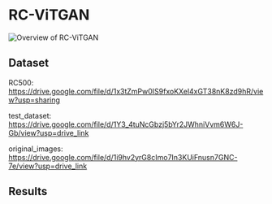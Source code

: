 # RC-ViTGAN
![Overview of RC-ViTGAN]([/assets/fig2.pdf](https://github.com/tsz12/RC-ViTGAN/blob/main/assets/fig2.pdf))
## Dataset
RC500: https://drive.google.com/file/d/1x3tZmPw0IS9fxoKXel4xGT38nK8zd9hR/view?usp=sharing  

test_dataset: https://drive.google.com/file/d/1Y3_4tuNcGbzj5bYr2JWhniVvm6W6J-Gb/view?usp=drive_link  

original_images: https://drive.google.com/file/d/1i9hv2yrG8cImo7In3KUiFnusn7GNC-7e/view?usp=drive_link  
## Results

